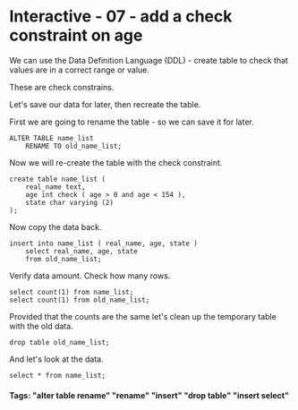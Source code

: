 


<style>
.pagebreak { page-break-before: always; }
.half { height: 200px; }
</style>





# Interactive - 07 - add a check constraint on age

We can use the Data Definition Language (DDL) - create table to check
that values are in a correct range or value.

These are check constrains.

Let's save our data for later, then recreate the table.

First we are going to rename the table - so we can save 
it for later.

```
ALTER TABLE name_list
	RENAME TO old_name_list;
```


Now we will re-create the table with the check constraint.

```
create table name_list (
	real_name text,
	age int check ( age > 0 and age < 154 ),	
	state char varying (2)
);

```

Now copy the data back.  

```
insert into name_list ( real_name, age, state ) 
	select real_name, age, state 
	from old_name_list;
```

Verify data amount.  Check how many rows.

```
select count(1) from name_list;
select count(1) from old_name_list;
```

Provided that the counts are the same let's clean up the temporary table with the old data. 

```
drop table old_name_list;
```

And let's look at the data.


```
select * from name_list;
```

#### Tags: "alter table rename" "rename" "insert" "drop table" "insert select"
